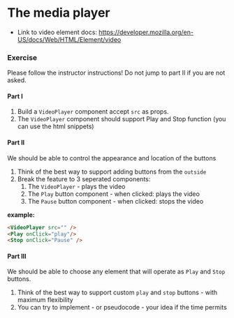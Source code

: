 # The media player

- Link to video element docs: https://developer.mozilla.org/en-US/docs/Web/HTML/Element/video

### Exercise

Please follow the instructor instructions!
Do not jump to part II if you are not asked.

#### Part I
1. Build a `VideoPlayer` component accept `src` as props.
2. The `VideoPlayer` component should support Play and Stop function (you can use the html snippets)

#### Part II
We should be able to control the appearance and location of the buttons
1. Think of the best way to support adding buttons from the `outside`
2. Break the feature to 3 seperated components:
   1. The `VideoPlayer` - plays the video
   2. The `Play` button component - when clicked: plays the video
   3. The `Pause` button component - when clicked: stops the video
   
__example:__
```html
<VideoPlayer src="" />
<Play onClick="play"/>
<Stop onClick="Pause" />
```

#### Part III
We should be able to choose any element that will operate as `Play` and `Stop` buttons.
1. Think of the best way to support custom `play` and `stop` buttons - with maximum flexibility
2. You can try to implement - or pseudocode - your idea if the time permits 


